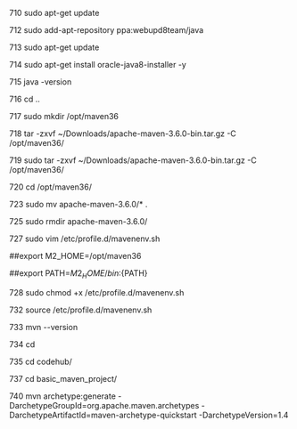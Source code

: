   710  sudo  apt-get update
  
  712  sudo add-apt-repository ppa:webupd8team/java
  
  713  sudo  apt-get update
  
  714  sudo apt-get install oracle-java8-installer -y
  
  715  java  -version
  
  716  cd ..
  
  717  sudo  mkdir /opt/maven36
  
  718  tar -zxvf ~/Downloads/apache-maven-3.6.0-bin.tar.gz  -C /opt/maven36/
  
  719  sudo tar -zxvf ~/Downloads/apache-maven-3.6.0-bin.tar.gz  -C /opt/maven36/
  
  720  cd /opt/maven36/
  
  723  sudo mv apache-maven-3.6.0/* .
  
  725  sudo rmdir apache-maven-3.6.0/
  
  727  sudo vim /etc/profile.d/mavenenv.sh
  
  ##export M2_HOME=/opt/maven36
  
  ##export PATH=${M2_HOME}/bin:${PATH}
  
  728  sudo chmod +x /etc/profile.d/mavenenv.sh
  
  732  source /etc/profile.d/mavenenv.sh 
  
  733  mvn --version
  
  734  cd 
  
  735  cd codehub/
  
  737  cd basic_maven_project/
  
  740  mvn archetype:generate -DarchetypeGroupId=org.apache.maven.archetypes -DarchetypeArtifactId=maven-archetype-quickstart -DarchetypeVersion=1.4
